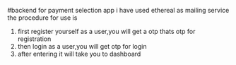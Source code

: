 #backend for payment selection app
i have used ethereal as mailing service 
the procedure for use is 
1) first register yourself as a user,you will get a otp thats otp for registration
2) then login as a user,you will get otp for login
3) after entering it will take you to dashboard
   
